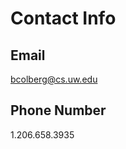 # Contact Info

## Email
[bcolberg@cs.uw.edu](mailto:bcolberg@cs.uw.edu)

## Phone Number
1.206.658.3935
